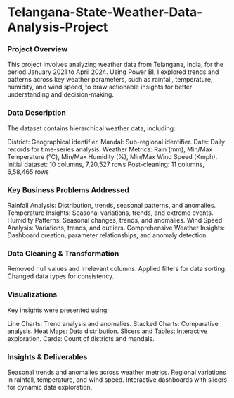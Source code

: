 # Telangana-State-Weather-Data-Analysis-Project

### Project Overview
This project involves analyzing weather data from Telangana, India, for the period January 2021 to April 2024. Using Power BI, I explored trends and patterns across key weather parameters, such as rainfall, temperature, humidity, and wind speed, to draw actionable insights for better understanding and decision-making.

### Data Description
The dataset contains hierarchical weather data, including:

District: Geographical identifier.
Mandal: Sub-regional identifier.
Date: Daily records for time-series analysis.
Weather Metrics: Rain (mm), Min/Max Temperature (°C), Min/Max Humidity (%), Min/Max Wind Speed (Kmph).
Initial dataset: 10 columns, 7,20,527 rows
Post-cleaning: 11 columns, 6,58,465 rows

### Key Business Problems Addressed
Rainfall Analysis: Distribution, trends, seasonal patterns, and anomalies.
Temperature Insights: Seasonal variations, trends, and extreme events.
Humidity Patterns: Seasonal changes, trends, and anomalies.
Wind Speed Analysis: Variations, trends, and outliers.
Comprehensive Weather Insights: Dashboard creation, parameter relationships, and anomaly detection.

### Data Cleaning & Transformation
Removed null values and irrelevant columns.
Applied filters for data sorting.
Changed data types for consistency.

### Visualizations
Key insights were presented using:

Line Charts: Trend analysis and anomalies.
Stacked Charts: Comparative analysis.
Heat Maps: Data distribution.
Slicers and Tables: Interactive exploration.
Cards: Count of districts and mandals.

### Insights & Deliverables
Seasonal trends and anomalies across weather metrics.
Regional variations in rainfall, temperature, and wind speed.
Interactive dashboards with slicers for dynamic data exploration.
